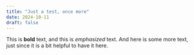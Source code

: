 ```yaml
---
title: "Just a test, once more"
date: 2024-10-11
draft: false
---
```


This is **bold** text, and this is *emphasized* text. And here is some more text, just since it is a bit helpful to have it here.
